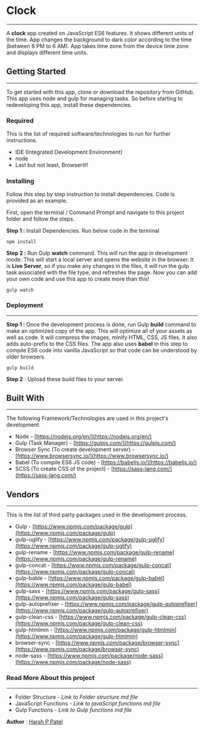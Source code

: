 # Clock

---

A **clock** app created on JavaScript ES6 features. It shows different units of the time. App changes the background to dark color according to the time (between 8 PM to 6 AM). App takes time zone from the device time zone and displays different time units.

## Getting Started

---

To get started with this app, clone or download the repository from GitHub. This app uses node and gulp for managing tasks. So before starting to redeveloping this app, install these dependencies.

### Required

This is the list of required software/technologies to run for further instructions.

- IDE (Integrated Development Environment)
- node
- Last but not least, Browser🌐!

### Installing

Follow this step by step instruction to install dependencies. Code is provided as an example.

First, open the terminal / Command Prompt and navigate to this project folder and follow the steps.

**Step 1 :** Install Dependencies. Run below code in the terminal

    npm install

**Step 2 :** Run Gulp **watch** command. This will run the app in development mode. This will start a local server and opens the website in the browser. It is **Live Server**, so if you make any changes in the files, it will run the gulp task associated with the file type, and refreshes the page. Now you can add your own code and use this app to create more than this!

    gulp watch

### Deployment

---

**Step 1 :** Once the development process is done, run Gulp **build** command to make an optimized copy of the app. This will optimize all of your assets as well as code. It will compress the images, minify HTML, CSS, JS files. It also adds auto-prefix to the CSS files. The app also uses **babel** in this step to compile ES6 code into vanilla JavaScript so that code can be understood by older browsers.

    gulp build

**Step 2** : Upload these build files to your server.

## Built With

---

The following Framework/Technologies are used in this project's development.

- Node - [https://nodejs.org/en/](https://nodejs.org/en/)
- Gulp (Task Manager) - [https://gulpjs.com/](https://gulpjs.com/)
- Browser Sync (To create development server) - [https://www.browsersync.io/](https://www.browsersync.io/)
- Babel (To compile ES6 JS code) - [https://babeljs.io/](https://babeljs.io/)
- SCSS (To create CSS of the project) - [https://sass-lang.com/](https://sass-lang.com/)

## Vendors

---

This is the list of third party packages used in the development process.

- Gulp - [https://www.npmjs.com/package/gulp](https://www.npmjs.com/package/gulp)
- gulp-uglify - [https://www.npmjs.com/package/gulp-uglify](https://www.npmjs.com/package/gulp-uglify)
- gulp-rename - [https://www.npmjs.com/package/gulp-rename](https://www.npmjs.com/package/gulp-rename)
- gulp-concat - [https://www.npmjs.com/package/gulp-concat](https://www.npmjs.com/package/gulp-concat)
- gulp-bable - [https://www.npmjs.com/package/gulp-babel](https://www.npmjs.com/package/gulp-babel)
- gulp-sass - [https://www.npmjs.com/package/gulp-sass](https://www.npmjs.com/package/gulp-sass)
- gulp-autoprefixer - [https://www.npmjs.com/package/gulp-autoprefixer](https://www.npmjs.com/package/gulp-autoprefixer)
- gulp-clean-css - [https://www.npmjs.com/package/gulp-clean-css](https://www.npmjs.com/package/gulp-clean-css)
- gulp-htmlmin - [https://www.npmjs.com/package/gulp-htmlmin](https://www.npmjs.com/package/gulp-htmlmin)
- browser-sync - [https://www.npmjs.com/package/browser-sync](https://www.npmjs.com/package/browser-sync)
- node-sass - [https://www.npmjs.com/package/node-sass](https://www.npmjs.com/package/node-sass)

### Read More About this project

---

- Folder Structure - _Link to Folder structure md file_
- JavaScript Functions - _Link to javaScript functions md file_
- Gulp Functions - _Link to Gulp functions md file_

**Author** : [Harsh P Patel](https://github.com/harshPPatel)

